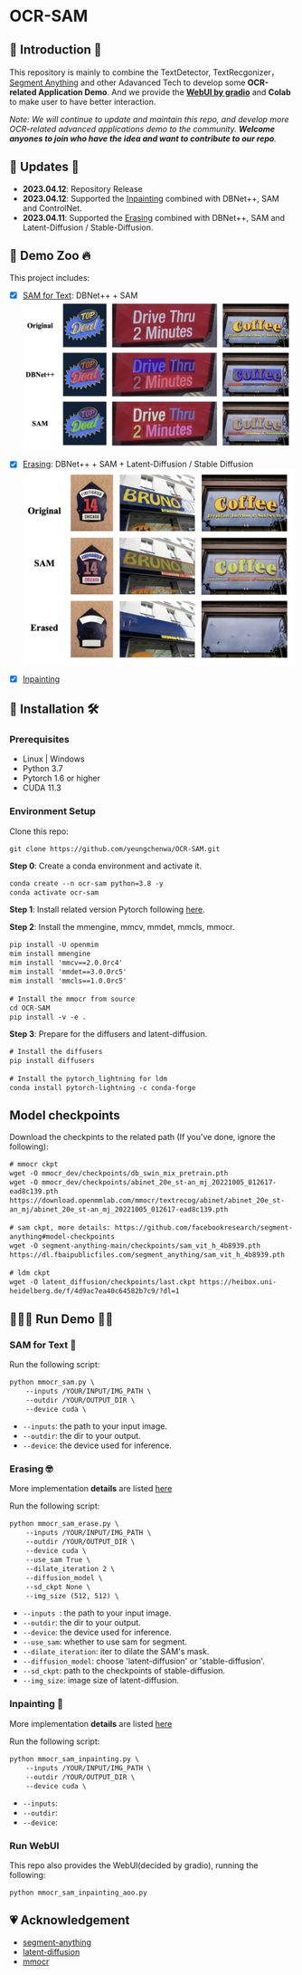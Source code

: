 ![]()

# OCR-SAM

## 🐇 Introduction 🐙
This repository is mainly to combine the TextDetector, TextRecgonizer，[Segment Anything](https://github.com/facebookresearch/segment-anything) and other Adavanced Tech to develop some **OCR-related Application Demo**. And we provide the **[WebUI by gradio](#run-webui)** and **Colab** to make user to have better interaction.  

*Note: We will continue to update and maintain this repo, and develop more OCR-related advanced applications demo to the community. **Welcome anyones to join who have the idea and want to contribute to our repo**.*

## 📅 Updates 👀
- **2023.04.12**: Repository Release
- **2023.04.12**: Supported the [Inpainting](#🏃🏻‍♂️-run-demo-🏊‍♂️) combined with DBNet++, SAM and ControlNet.
- **2023.04.11**: Supported the [Erasing](#🏃🏻‍♂️-run-demo-🏊‍♂️) combined with DBNet++, SAM and Latent-Diffusion / Stable-Diffusion.

## 📸 Demo Zoo 🔥

This project includes:
- [x] [SAM for Text](#🏃🏻‍♂️-run-demo-🏊‍♂️): DBNet++ + SAM
![](imgs/sam_vis.png)
- [x] [Erasing](#🏃🏻‍♂️-run-demo-🏊‍♂️): DBNet++ + SAM + Latent-Diffusion / Stable Diffusion 
![](imgs/erase_vis.png)
- [x] [Inpainting](#🏃🏻‍♂️-run-demo-🏊‍♂️)


## 🚧 Installation 🛠️
### Prerequisites

- Linux | Windows
- Python 3.7
- Pytorch 1.6 or higher
- CUDA 11.3

### Environment Setup
Clone this repo:
```
git clone https://github.com/yeungchenwa/OCR-SAM.git
```
**Step 0**: Create a conda environment and activate it.
```
conda create --n ocr-sam python=3.8 -y
conda activate ocr-sam
```
**Step 1**: Install related version Pytorch following [here](https://pytorch.org/get-started/previous-versions/).

**Step 2**: Install the mmengine, mmcv, mmdet, mmcls, mmocr.
```
pip install -U openmim
mim install mmengine
mim install 'mmcv==2.0.0rc4'
mim install 'mmdet==3.0.0rc5'
mim install 'mmcls==1.0.0rc5'

# Install the mmocr from source
cd OCR-SAM
pip install -v -e .
```

**Step 3**: Prepare for the diffusers and latent-diffusion.
```
# Install the diffusers
pip install diffusers

# Install the pytorch_lightning for ldm
conda install pytorch-lightning -c conda-forge
```

## Model checkpoints

Download the checkpints to the related path (If you've done, ignore the following):
```
# mmocr ckpt
wget -O mmocr_dev/checkpoints/db_swin_mix_pretrain.pth 
wget -O mmocr_dev/checkpoints/abinet_20e_st-an_mj_20221005_012617-ead8c139.pth https://download.openmmlab.com/mmocr/textrecog/abinet/abinet_20e_st-an_mj/abinet_20e_st-an_mj_20221005_012617-ead8c139.pth

# sam ckpt, more details: https://github.com/facebookresearch/segment-anything#model-checkpoints
wget -O segment-anything-main/checkpoints/sam_vit_h_4b8939.pth https://dl.fbaipublicfiles.com/segment_anything/sam_vit_h_4b8939.pth

# ldm ckpt
wget -O latent_diffusion/checkpoints/last.ckpt https://heibox.uni-heidelberg.de/f/4d9ac7ea40c64582b7c9/?dl=1
```

## 🏃🏻‍♂️ Run Demo 🏊‍♂️

### **SAM for Text** 🧐

Run the following script:
```
python mmocr_sam.py \
    --inputs /YOUR/INPUT/IMG_PATH \ 
    --outdir /YOUR/OUTPUT_DIR \ 
    --device cuda \ 
```
- `--inputs`: the path to your input image. 
- `--outdir`: the dir to your output. 
- `--device`: the device used for inference. 

### **Erasing** 🤓

More implementation **details** are listed [here](docs/erase_details.md)

Run the following script:
```
python mmocr_sam_erase.py \ 
    --inputs /YOUR/INPUT/IMG_PATH \ 
    --outdir /YOUR/OUTPUT_DIR \ 
    --device cuda \ 
    --use_sam True \ 
    --dilate_iteration 2 \ 
    --diffusion_model \ 
    --sd_ckpt None \ 
    --img_size (512, 512) \ 
```
- `--inputs `: the path to your input image.
- `--outdir`: the dir to your output. 
- `--device`: the device used for inference. 
- `--use_sam`: whether to use sam for segment.
- `--dilate_iteration`: iter to dilate the SAM's mask.
- `--diffusion_model`: choose 'latent-diffusion' or 'stable-diffusion'.
- `--sd_ckpt`: path to the checkpoints of stable-diffusion.
- `--img_size`: image size of latent-diffusion.


### **Inpainting** 🥸
More implementation **details** are listed [here](docs/inpainting_details.md)

Run the following script:
```
python mmocr_sam_inpainting.py \
    --inputs /YOUR/INPUT/IMG_PATH \ 
    --outdir /YOUR/OUTPUT_DIR \ 
    --device cuda \ 
```
- `--inputs`: 
- `--outdir`: 
- `--device`: 

### **Run WebUI**
This repo also provides the WebUI(decided by gradio), running the following:
```
python mmocr_sam_inpainting_aoo.py
```

## 💗 Acknowledgement
- [segment-anything](https://github.com/facebookresearch/segment-anything)
- [latent-diffusion](https://github.com/CompVis/latent-diffusion)
- [mmocr](https://github.com/open-mmlab/mmocr)